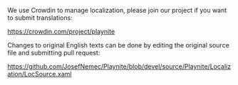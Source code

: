 We use Crowdin to manage localization, please join our project if you want to submit translations:

https://crowdin.com/project/playnite

Changes to original English texts can be done by editing the original source file and submitting pull request:

https://github.com/JosefNemec/Playnite/blob/devel/source/Playnite/Localization/LocSource.xaml